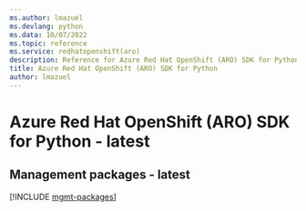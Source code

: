 ```yaml
---
ms.author: lmazuel
ms.devlang: python
ms.data: 10/07/2022
ms.topic: reference
ms.service: redhatopenshift(aro)
description: Reference for Azure Red Hat OpenShift (ARO) SDK for Python
title: Azure Red Hat OpenShift (ARO) SDK for Python
author: lmazuel
---
```

# Azure Red Hat OpenShift (ARO) SDK for Python - latest

## Management packages - latest
[!INCLUDE [mgmt-packages](red-hat-openshift-(aro)-mgmt-index.md)]